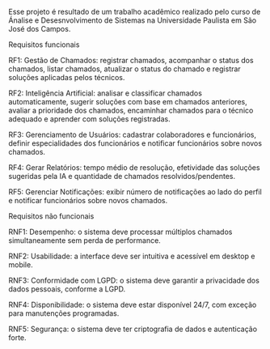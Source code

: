 Esse projeto é resultado de um trabalho acadêmico realizado pelo curso de Ánalise e Desesnvolvimento de Sistemas na Universidade Paulista em São José dos Campos.

Requisitos funcionais

RF1: Gestão de Chamados: registrar chamados, acompanhar o status dos chamados, listar chamados, atualizar o status do chamado e registrar soluções aplicadas pelos técnicos.

RF2: Inteligência Artificial: analisar e classificar chamados automaticamente, sugerir soluções com base em chamados anteriores, avaliar a prioridade dos chamados, encaminhar chamados para o técnico adequado e aprender com soluções registradas.

RF3: Gerenciamento de Usuários: cadastrar colaboradores e funcionários, definir especialidades dos funcionários e notificar funcionários sobre novos chamados.

RF4: Gerar Relatórios: tempo médio de resolução, efetividade das soluções sugeridas pela IA e quantidade de chamados resolvidos/pendentes.

RF5: Gerenciar Notificações: exibir número de notificações ao lado do perfil e notificar funcionários sobre novos chamados.


Requisitos não funcionais

RNF1: Desempenho: o sistema deve processar múltiplos chamados simultaneamente sem perda de performance.

RNF2: Usabilidade: a interface deve ser intuitiva e acessível em desktop e mobile.

RNF3: Conformidade com LGPD: o sistema deve garantir a privacidade dos dados pessoais, conforme a LGPD.

RNF4: Disponibilidade: o sistema deve estar disponível 24/7, com exceção para manutenções programadas.

RNF5: Segurança: o sistema deve ter criptografia de dados e autenticação forte.
